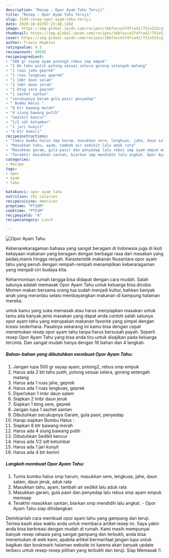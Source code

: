 ```yaml
---
description: "Resep : Opor Ayam Tahu Teruji"
title: "Resep : Opor Ayam Tahu Teruji"
slug: 3149-resep-opor-ayam-tahu-teruji
date: 2020-10-01T07:23:48.130Z
image: https://img-global.cpcdn.com/recipes/16bfacce574fcad2/751x532cq70/opor-ayam-tahu-foto-resep-utama.jpg
thumbnail: https://img-global.cpcdn.com/recipes/16bfacce574fcad2/751x532cq70/opor-ayam-tahu-foto-resep-utama.jpg
cover: https://img-global.cpcdn.com/recipes/16bfacce574fcad2/751x532cq70/opor-ayam-tahu-foto-resep-utama.jpg
author: Travis Hopkins
ratingvalue: 4.5
reviewcount: 49592
recipeingredient:
- "500 gr sayap ayam potong2 rebus smp empuk"
- "2 bh tahu putih potong sesuai selera goreng setengah matang"
- "1 ruas jahe geprek"
- "1 ruas lengkuas geprek"
- "1 lmbr daun salam"
- "2 lmbr daun jeruk"
- "1 btng sere geprek"
- "1 sachet santan"
- "secukupnya Garam gula pasir penyedap"
- " Bumbu Halus "
- "8 btr bawang merah"
- "4 siung bawang putih"
- "Sedikit kencur"
- "1/2 sdt ketumbar"
- "1 jari kunyit"
- "4 btr kemiri"
recipeinstructions:
- "Tumis bumbu halus smp harum, masukkan sere, lengkuas, jahe, daun salam, daun jeruk, aduk rata"
- "Masukkan tahu, ayam, tambah air sedikit lalu aduk rata"
- "Masukkan garam, gula pasir dan penyedap lalu rebus smp ayam empuk meresap"
- "Terakhir masukkan santan, biarkan smp mendidih lalu angkat. Opor Ayam Tahu siap dihidangkan"
categories:
- Recipe
tags:
- opor
- ayam
- tahu

katakunci: opor ayam tahu 
nutrition: 252 calories
recipecuisine: American
preptime: "PT16M"
cooktime: "PT53M"
recipeyield: "4"
recipecategory: Lunch

---
```



![Opor Ayam Tahu](https://img-global.cpcdn.com/recipes/16bfacce574fcad2/751x532cq70/opor-ayam-tahu-foto-resep-utama.jpg)

Kebenarekaragaman bahasa yang sangat beragam di Indonesia juga di ikuti kekayaan makanan yang beragam dengan berbagai rasa dari masakan yang pedas,manis hingga renyah. Karasteristik makanan Nusantara opor ayam tahu yang penuh dengan rempah-rempah menampilkan keberaragaman yang menjadi ciri budaya kita.


Keharmonisan rumah tangga bisa didapat dengan cara mudah. Salah satunya adalah memasak Opor Ayam Tahu untuk keluarga bisa dicoba. Momen makan bersama orang tua sudah menjadi kultur, bahkan banyak anak yang merantau selalu membayangkan makanan di kampung halaman mereka.



untuk kamu yang suka memasak atau harus menyiapkan masakan untuk tamu ada banyak jenis masakan yang dapat anda contoh salah satunya opor ayam tahu yang merupakan makanan favorite yang simpel dengan kreasi sederhana. Pasalnya sekarang ini kamu bisa dengan cepat menemukan resep opor ayam tahu tanpa harus bersusah payah.
Seperti resep Opor Ayam Tahu yang bisa anda tiru untuk disajikan pada keluarga tercinta. Dan sangat mudah hanya dengan 16 bahan dan 4 langkah.


<!--inarticleads1-->

##### Bahan-bahan yang dibutuhkan membuat Opor Ayam Tahu:

1. Jangan lupa 500 gr sayap ayam, potong2, rebus smp empuk
1. Harus ada 2 bh tahu putih, potong sesuai selera, goreng setengah matang
1. Harus ada 1 ruas jahe, geprek
1. Harus ada 1 ruas lengkuas, geprek
1. Diperlukan 1 lmbr daun salam
1. Siapkan 2 lmbr daun jeruk
1. Siapkan 1 btng sere, geprek
1. Jangan lupa 1 sachet santan
1. Dibutuhkan secukupnya Garam, gula pasir, penyedap
1. Harap siapkan  Bumbu Halus :
1. Siapkan 8 btr bawang merah
1. Harus ada 4 siung bawang putih
1. Dibutuhkan Sedikit kencur
1. Harus ada 1/2 sdt ketumbar
1. Harus ada 1 jari kunyit
1. Harus ada 4 btr kemiri




<!--inarticleads2-->

##### Langkah membuat  Opor Ayam Tahu:

1. Tumis bumbu halus smp harum, masukkan sere, lengkuas, jahe, daun salam, daun jeruk, aduk rata
1. Masukkan tahu, ayam, tambah air sedikit lalu aduk rata
1. Masukkan garam, gula pasir dan penyedap lalu rebus smp ayam empuk meresap
1. Terakhir masukkan santan, biarkan smp mendidih lalu angkat. - Opor Ayam Tahu siap dihidangkan




Demikianlah cara membuat opor ayam tahu yang gampang dan teruji. Terima kasih atas waktu anda untuk membaca artikel resep ini. Saya yakin anda bisa berkreasi dengan mudah di rumah. Kami masih mempunyai banyak resep rahasia yang sangat gampang dan terbukti, anda bisa menemukan di web kami, apabila artikel bermanfaat jangan lupa untuk bagikan dan bookmark halaman website ini karena akan banyak update terbaru untuk resep-resep pilihan yang terbukti dan teruji. Siap Memasak !!. 
